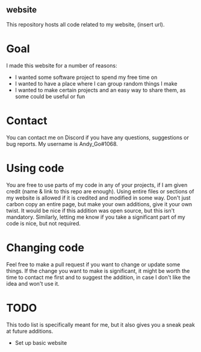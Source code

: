 ## website
This repository hosts all code related to my website, (insert url).

# Goal
I made this website for a number of reasons:
- I wanted some software project to spend my free time on
- I wanted to have a place where I can group random things I make
- I wanted to make certain projects and an easy way to share them, as some could be useful or fun

# Contact
You can contact me on Discord if you have any questions, suggestions or bug reports. My username is Andy_Go#1068.

# Using code
You are free to use parts of my code in any of your projects, if I am given credit (name & link to this repo are enough). Using entire files or sections of my website is allowed if it is credited and modified in some way. Don't just carbon copy an entire page, but make your own additions, give it your own twist. It would be nice if this addition was open source, but this isn't mandatory. Similarly, letting me know if you take a significant part of my code is nice, but not required.

# Changing code
Feel free to make a pull request if you want to change or update some things. If the change you want to make is significant, it might be worth the time to contact me first and to suggest the addition, in case I don't like the idea and won't use it.

# TODO
This todo list is specifically meant for me, but it also gives you a sneak peak at future additions.
- Set up basic website